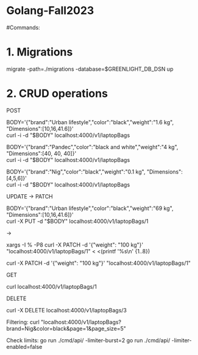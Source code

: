 # Golang-Fall2023

#Commands:

# 1. Migrations

migrate -path=./migrations -database=$GREENLIGHT_DB_DSN up

# 2. CRUD operations

POST

BODY='{"brand":"Urban lifestyle","color":"black","weight":"1.6 kg", "Dimensions":[10,16,41.6]}' <br>
curl -i -d "$BODY" localhost:4000/v1/laptopBags

BODY='{"brand":"Pandec","color":"black and white","weight":"4 kg", "Dimensions":[40, 40, 40]}' <br>
curl -i -d "$BODY" localhost:4000/v1/laptopBags

BODY='{"brand":"Nig","color":"black","weight":"0.1 kg", "Dimensions":[4,5,6]}' <br>
curl -i -d "$BODY" localhost:4000/v1/laptopBags

UPDATE -> PATCH

BODY='{"brand":"Urban lifestyle","color":"black","weight":"69 kg", "Dimensions":[10,16,41.6]}' <br>
curl -X PUT -d "$BODY" localhost:4000/v1/laptopBags/1

->

xargs -I % -P8 curl -X PATCH -d '{"weight": "100 kg"}' "localhost:4000/v1/laptopBags/1" < <(printf '%s\n' {1..8})

curl -X PATCH -d '{"weight": "100 kg"}' "localhost:4000/v1/laptopBags/1"

GET

curl localhost:4000/v1/laptopBags/1

DELETE

curl -X DELETE localhost:4000/v1/laptopBags/3




Filtering:
curl "localhost:4000/v1/laptopBags?brand=Nig&color=black&page=1&page_size=5"


Check limits:
go run ./cmd/api/ -limiter-burst=2
go run ./cmd/api/ -limiter-enabled=false


